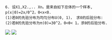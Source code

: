 ```
6. 设X1,X2.,.. Xn。是来自如下总体的一个样本,
p(x|0)=2x/0^2，0<x<0.
(1)若0的先验分布为均匀分布U(0, 1)， 求0的后验分布:
(2)若θ的先验分布为π(0)=30^2，0<θ< 1，求θ的后验分布.
```
![](https://cdn.jsdelivr.net/gh/lyhcc/Picture_Repository/img/ml_byes3.gif)
![](https://cdn.jsdelivr.net/gh/lyhcc/Picture_Repository/img/ml_byes4.gif)